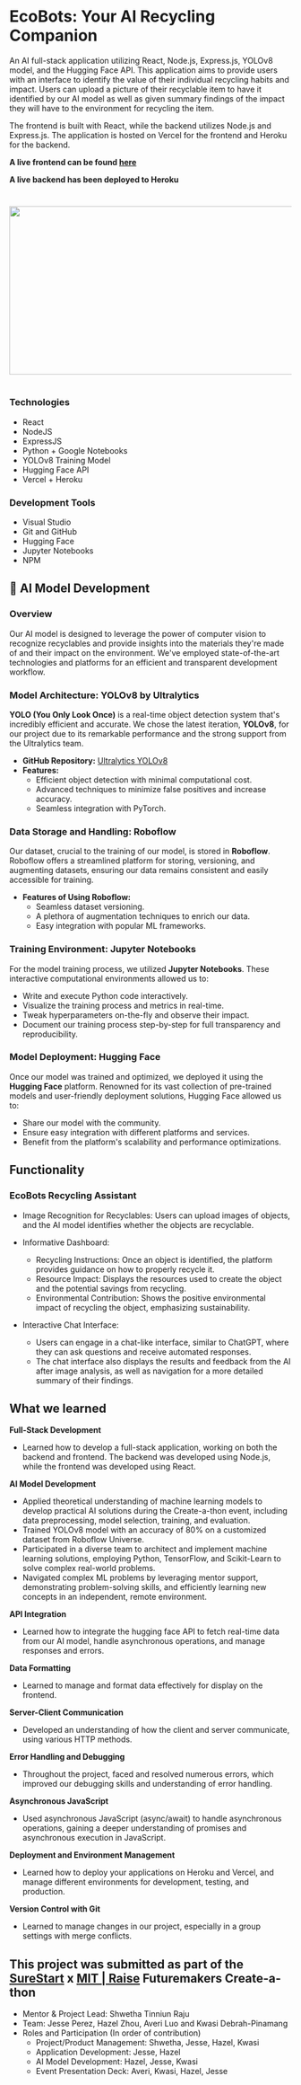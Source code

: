 

# EcoBots: Your AI Recycling Companion

An AI full-stack application utilizing React, Node.js, Express.js, YOLOv8 model, and the Hugging Face API. This application aims to provide users with an interface to identify the value of their individual recycling habits and impact. Users can upload a picture of their recyclable item to have it identified by our AI model as well as given summary findings of the impact they will have to the environment for recycling the item.

The frontend is built with React, while the backend utilizes Node.js and Express.js. The application is hosted on Vercel for the frontend and Heroku for the backend.

**A live frontend can be found [here](https://ecobots.vercel.app/)**

**A live backend has been deployed to Heroku**
#

<p align="center">
  <img src="https://media.giphy.com/media/v1.Y2lkPTc5MGI3NjExZGg2YzNoeTZoODdhZThjYXd2ZHN1MnFmczJwYjdvMGF1bjZ5b2llcSZlcD12MV9pbnRlcm5hbF9naWZfYnlfaWQmY3Q9Zw/ehjauxt83AbfFDNxrx/giphy.gif" width="600" height="300" />
</p>

#
### Technologies
* React
* NodeJS
* ExpressJS
* Python + Google Notebooks
* YOLOv8 Training Model
* Hugging Face API
* Vercel + Heroku

### Development Tools
* Visual Studio
* Git and GitHub
* Hugging Face
* Jupyter Notebooks
* NPM

## 🤖 AI Model Development

### Overview
Our AI model is designed to leverage the power of computer vision to recognize recyclables and provide insights into the materials they're made of and their impact on the environment. We've employed state-of-the-art technologies and platforms for an efficient and transparent development workflow.

###  Model Architecture: YOLOv8 by Ultralytics

**YOLO (You Only Look Once)** is a real-time object detection system that's incredibly efficient and accurate. We chose the latest iteration, **YOLOv8**, for our project due to its remarkable performance and the strong support from the Ultralytics team.

- **GitHub Repository:** [Ultralytics YOLOv8](https://github.com/ultralytics/ultralytics)
- **Features:**
  - Efficient object detection with minimal computational cost.
  - Advanced techniques to minimize false positives and increase accuracy.
  - Seamless integration with PyTorch.

###  Data Storage and Handling: Roboflow

Our dataset, crucial to the training of our model, is stored in **Roboflow**. Roboflow offers a streamlined platform for storing, versioning, and augmenting datasets, ensuring our data remains consistent and easily accessible for training.

- **Features of Using Roboflow:**
  - Seamless dataset versioning.
  - A plethora of augmentation techniques to enrich our data.
  - Easy integration with popular ML frameworks.

### Training Environment: Jupyter Notebooks

For the model training process, we utilized **Jupyter Notebooks**. These interactive computational environments allowed us to:

- Write and execute Python code interactively.
- Visualize the training process and metrics in real-time.
- Tweak hyperparameters on-the-fly and observe their impact.
- Document our training process step-by-step for full transparency and reproducibility.

### Model Deployment: Hugging Face

Once our model was trained and optimized, we deployed it using the **Hugging Face** platform. Renowned for its vast collection of pre-trained models and user-friendly deployment solutions, Hugging Face allowed us to:

- Share our model with the community.
- Ensure easy integration with different platforms and services.
- Benefit from the platform's scalability and performance optimizations.


## Functionality

### EcoBots Recycling Assistant

  * Image Recognition for Recyclables: Users can upload images of objects, and the AI model identifies whether the objects are recyclable.

  * Informative Dashboard:
     * Recycling Instructions: Once an object is identified, the platform provides guidance on how to properly recycle it.
     * Resource Impact: Displays the resources used to create the object and the potential savings from recycling.
     * Environmental Contribution: Shows the positive environmental impact of recycling the object, emphasizing sustainability.
  * Interactive Chat Interface:
      * Users can engage in a chat-like interface, similar to ChatGPT, where they can ask questions and receive automated responses.
      * The chat interface also displays the results and feedback from the AI after image analysis, as well as navigation for a more detailed summary of their findings.

## What we learned

 **Full-Stack Development** 

  * Learned how to develop a full-stack application, working on both the backend and frontend. 
  The backend was developed using Node.js, while the frontend was developed using React.

**AI Model Development**
  * Applied theoretical understanding of machine learning models to develop practical AI solutions during the Create-a-thon event, including data preprocessing, model selection, training, and evaluation.
  * Trained YOLOv8 model with an accuracy of 80% on a customized dataset from Roboflow Universe.
  * Participated in a diverse team to architect and implement machine learning solutions, employing Python, TensorFlow, and Scikit-Learn to solve complex real-world problems.
  *  Navigated complex ML problems by leveraging mentor support, demonstrating problem-solving skills, and efficiently learning new concepts in an independent, remote environment.

  **API Integration**

  * Learned how to integrate the hugging face API to fetch real-time data from our AI model, handle asynchronous operations, and manage responses and errors.


  **Data Formatting**

  * Learned to manage and format data effectively for display on the frontend.

  
 **Server-Client Communication** 

  * Developed an understanding of how the client and server communicate, using various HTTP methods.
  
  
 **Error Handling and Debugging** 
  
  * Throughout the project, faced and resolved numerous errors, which improved our debugging skills and understanding of error handling.
  
  
 **Asynchronous JavaScript** 
  
  * Used asynchronous JavaScript (async/await) to handle asynchronous operations, gaining a deeper understanding of promises and asynchronous execution in JavaScript.
  
 **Deployment and Environment Management** 

  * Learned how to deploy your applications on Heroku and Vercel, and manage different environments for development, testing, and production.
  
  
  
 **Version Control with Git** 
   
  * Learned to manage changes in our project, especially in a group settings with merge conflicts.

## This project was submitted as part of the [SureStart](https://mysurestart.com/) x [MIT | Raise](https://raise.mit.edu/) Futuremakers Create-a-thon
  * Mentor & Project Lead: Shwetha Tinniun Raju
  * Team: Jesse Perez, Hazel Zhou, Averi Luo and Kwasi Debrah-Pinamang
  * Roles and Participation (In order of contribution)
      * Project/Product Management: Shwetha, Jesse, Hazel, Kwasi
      * Application Development: Jesse, Hazel
      * AI Model Development: Hazel, Jesse, Kwasi
      * Event Presentation Deck: Averi, Kwasi, Hazel, Jesse
 
